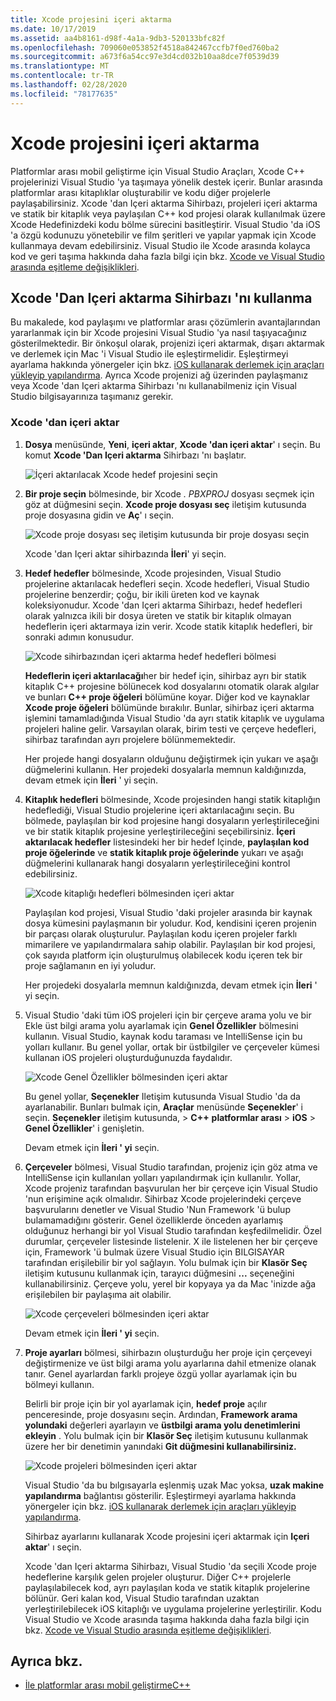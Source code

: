 ```yaml
---
title: Xcode projesini içeri aktarma
ms.date: 10/17/2019
ms.assetid: aa4b8161-d98f-4a1a-9db3-520133bfc82f
ms.openlocfilehash: 709060e053852f4518a842467ccfb7f0ed760ba2
ms.sourcegitcommit: a673f6a54cc97e3d4cd032b10aa8dce7f0539d39
ms.translationtype: MT
ms.contentlocale: tr-TR
ms.lasthandoff: 02/28/2020
ms.locfileid: "78177635"
---
```

# <a name="import-an-xcode-project"></a>Xcode projesini içeri aktarma

Platformlar arası mobil geliştirme için Visual Studio Araçları, Xcode C++ projelerinizi Visual Studio 'ya taşımaya yönelik destek içerir. Bunlar arasında platformlar arası kitaplıklar oluşturabilir ve kodu diğer projelerle paylaşabilirsiniz. Xcode 'dan Içeri aktarma Sihirbazı, projeleri içeri aktarma ve statik bir kitaplık veya paylaşılan C++ kod projesi olarak kullanılmak üzere Xcode Hedefinizdeki kodu bölme sürecini basitleştirir. Visual Studio 'da iOS 'a özgü kodunuzu yönetebilir ve film şeritleri ve yapılar yapmak için Xcode kullanmaya devam edebilirsiniz. Visual Studio ile Xcode arasında kolayca kod ve geri taşıma hakkında daha fazla bilgi için bkz. [Xcode ve Visual Studio arasında eşitleme değişiklikleri](sync-changes-between-xcode-and-visual-studio.md).

## <a name="use-the-import-from-xcode-wizard"></a>Xcode 'Dan Içeri aktarma Sihirbazı 'nı kullanma

Bu makalede, kod paylaşımı ve platformlar arası çözümlerin avantajlarından yararlanmak için bir Xcode projesini Visual Studio 'ya nasıl taşıyacağınız gösterilmektedir. Bir önkoşul olarak, projenizi içeri aktarmak, dışarı aktarmak ve derlemek için Mac 'i Visual Studio ile eşleştirmelidir. Eşleştirmeyi ayarlama hakkında yönergeler için bkz. [iOS kullanarak derlemek için araçları yükleyip yapılandırma](../cross-platform/install-and-configure-tools-to-build-using-ios.md). Ayrıca Xcode projenizi ağ üzerinden paylaşmanız veya Xcode 'dan Içeri aktarma Sihirbazı 'nı kullanabilmeniz için Visual Studio bilgisayarınıza taşımanız gerekir.

### <a name="import-from-xcode"></a>Xcode 'dan içeri aktar

1. **Dosya** menüsünde, **Yeni**, **içeri aktar**, **Xcode 'dan içeri aktar**' ı seçin. Bu komut **Xcode 'Dan Içeri aktarma** Sihirbazı 'nı başlatır.

   ![İçeri aktarılacak Xcode hedef projesini seçin](../cross-platform/media/cppmdd-u2-importxcode-choose.png "İçeri aktarılacak Xcode hedef projesini seçin")

1. **Bir proje seçin** bölmesinde, bir Xcode *. PBXPROJ* dosyası seçmek için göz at düğmesini seçin. **Xcode proje dosyası seç** iletişim kutusunda proje dosyasına gidin ve **Aç**' ı seçin.

   ![Xcode proje dosyası seç iletişim kutusunda bir proje dosyası seçin](../cross-platform/media/cppmdd-u2-importxcode-browse.png "Xcode proje dosyası seç iletişim kutusunda bir proje dosyası seçin")

   Xcode 'dan Içeri aktar sihirbazında **İleri**' yi seçin.

1. **Hedef hedefler** bölmesinde, Xcode projesinden, Visual Studio projelerine aktarılacak hedefleri seçin. Xcode hedefleri, Visual Studio projelerine benzerdir; çoğu, bir ikili üreten kod ve kaynak koleksiyonudur. Xcode 'dan Içeri aktarma Sihirbazı, hedef hedefleri olarak yalnızca ikili bir dosya üreten ve statik bir kitaplık olmayan hedeflerin içeri aktarmaya izin verir. Xcode statik kitaplık hedefleri, bir sonraki adımın konusudur.

   ![Xcode sihirbazından içeri aktarma hedef hedefleri bölmesi](../cross-platform/media/cppmdd-u2-importxcode-destination.jpg "Xcode sihirbazından içeri aktarma hedef hedefleri bölmesi")

   **Hedeflerin içeri aktarılacağı**her bir hedef için, sihirbaz ayrı bir statik kitaplık C++ projesine bölünecek kod dosyalarını otomatik olarak algılar ve bunları  **C++ proje öğeleri** bölümüne koyar. Diğer kod ve kaynaklar **Xcode proje öğeleri** bölümünde bırakılır. Bunlar, sihirbaz içeri aktarma işlemini tamamladığında Visual Studio 'da ayrı statik kitaplık ve uygulama projeleri haline gelir. Varsayılan olarak, birim testi ve çerçeve hedefleri, sihirbaz tarafından ayrı projelere bölünmemektedir.

   Her projede hangi dosyaların olduğunu değiştirmek için yukarı ve aşağı düğmelerini kullanın. Her projedeki dosyalarla memnun kaldığınızda, devam etmek için **İleri** ' yi seçin.

1. **Kitaplık hedefleri** bölmesinde, Xcode projesinden hangi statik kitaplığın hedeflediği, Visual Studio projelerine içeri aktarılacağını seçin. Bu bölmede, paylaşılan bir kod projesine hangi dosyaların yerleştirileceğini ve bir statik kitaplık projesine yerleştirileceğini seçebilirsiniz. **İçeri aktarılacak hedefler** listesindeki her bir hedef Içinde, **paylaşılan kod proje öğelerinde** ve **statik kitaplık proje öğelerinde** yukarı ve aşağı düğmelerini kullanarak hangi dosyaların yerleştirileceğini kontrol edebilirsiniz.

   ![Xcode kitaplığı hedefleri bölmesinden içeri aktar](../cross-platform/media/cppmdd-u2-importxcode-library.jpg "Xcode kitaplığı hedefleri bölmesinden içeri aktar")

   Paylaşılan kod projesi, Visual Studio 'daki projeler arasında bir kaynak dosya kümesini paylaşmanın bir yoludur. Kod, kendisini içeren projenin bir parçası olarak oluşturulur. Paylaşılan kodu içeren projeler farklı mimarilere ve yapılandırmalara sahip olabilir. Paylaşılan bir kod projesi, çok sayıda platform için oluşturulmuş olabilecek kodu içeren tek bir proje sağlamanın en iyi yoludur.

   Her projedeki dosyalarla memnun kaldığınızda, devam etmek için **İleri** ' yi seçin.

1. Visual Studio 'daki tüm iOS projeleri için bir çerçeve arama yolu ve bir Ekle üst bilgi arama yolu ayarlamak için **Genel Özellikler** bölmesini kullanın. Visual Studio, kaynak kodu taraması ve IntelliSense için bu yolları kullanır. Bu genel yollar, ortak bir üstbilgiler ve çerçeveler kümesi kullanan iOS projeleri oluşturduğunuzda faydalıdır.

   ![Xcode Genel Özellikler bölmesinden içeri aktar](../cross-platform/media/cppmdd-u2-importxcode-global.jpg "Xcode Genel Özellikler bölmesinden içeri aktar")

   Bu genel yollar, **Seçenekler** Iletişim kutusunda Visual Studio 'da da ayarlanabilir. Bunları bulmak için, **Araçlar** menüsünde **Seçenekler**' i seçin. **Seçenekler** iletişim kutusunda, > **C++** **platformlar arası** > **iOS** > **Genel Özellikler**' i genişletin.

   Devam etmek için **İleri ' yi** seçin.

1. **Çerçeveler** bölmesi, Visual Studio tarafından, projeniz için göz atma ve IntelliSense için kullanılan yolları yapılandırmak için kullanılır. Yollar, Xcode projeniz tarafından başvurulan her bir çerçeve için Visual Studio 'nun erişimine açık olmalıdır. Sihirbaz Xcode projelerindeki çerçeve başvurularını denetler ve Visual Studio 'Nun Framework 'ü bulup bulamamadığını gösterir. Genel özelliklerde önceden ayarlamış olduğunuz herhangi bir yol Visual Studio tarafından keşfedilmelidir. Özel durumlar, çerçeveler listesinde listelenir. X ile listelenen her bir çerçeve için, Framework 'ü bulmak üzere Visual Studio için BILGISAYAR tarafından erişilebilir bir yol sağlayın. Yolu bulmak için bir **Klasör Seç** iletişim kutusunu kullanmak için, tarayıcı düğmesini **...** seçeneğini kullanabilirsiniz. Çerçeve yolu, yerel bir kopyaya ya da Mac 'inizde ağa erişilebilen bir paylaşıma ait olabilir.

   ![Xcode çerçeveleri bölmesinden içeri aktar](../cross-platform/media/cppmdd-u2-importxcode-frameworks.jpg "Xcode çerçeveleri bölmesinden içeri aktar")

   Devam etmek için **İleri ' yi** seçin.

1. **Proje ayarları** bölmesi, sihirbazın oluşturduğu her proje için çerçeveyi değiştirmenize ve üst bilgi arama yolu ayarlarına dahil etmenize olanak tanır. Genel ayarlardan farklı projeye özgü yollar ayarlamak için bu bölmeyi kullanın.

   Belirli bir proje için bir yol ayarlamak için, **hedef proje** açılır penceresinde, proje dosyasını seçin. Ardından, **Framework arama yolundaki** değerleri ayarlayın ve **üstbilgi arama yolu denetimlerini ekleyin** . Yolu bulmak için bir **Klasör Seç** iletişim kutusunu kullanmak üzere her bir denetimin yanındaki **Git düğmesini kullanabilirsiniz.**

   ![Xcode projeleri bölmesinden içeri aktar](../cross-platform/media/cppmdd-u2-importxcode-projects.jpg "Xcode projeleri bölmesinden içeri aktar")

   Visual Studio 'da bu bılgısayarla eşlenmiş uzak Mac yoksa, **uzak makine yapılandırma** bağlantısı gösterilir. Eşleştirmeyi ayarlama hakkında yönergeler için bkz. [iOS kullanarak derlemek için araçları yükleyip yapılandırma](../cross-platform/install-and-configure-tools-to-build-using-ios.md).

   Sihirbaz ayarlarını kullanarak Xcode projesini içeri aktarmak için **Içeri aktar**' ı seçin.

   Xcode 'dan Içeri aktarma Sihirbazı, Visual Studio 'da seçili Xcode proje hedeflerine karşılık gelen projeler oluşturur. Diğer C++ projelerle paylaşılabilecek kod, ayrı paylaşılan koda ve statik kitaplık projelerine bölünür. Geri kalan kod, Visual Studio tarafından uzaktan yerleştirilebilecek iOS kitaplığı ve uygulama projelerine yerleştirilir. Kodu Visual Studio ve Xcode arasında taşıma hakkında daha fazla bilgi için bkz. [Xcode ve Visual Studio arasında eşitleme değişiklikleri](../cross-platform/sync-changes-between-xcode-and-visual-studio.md).

## <a name="see-also"></a>Ayrıca bkz.

- [İle platformlar arası mobil geliştirmeC++](../cross-platform/install-visual-cpp-for-cross-platform-mobile-development.md)
